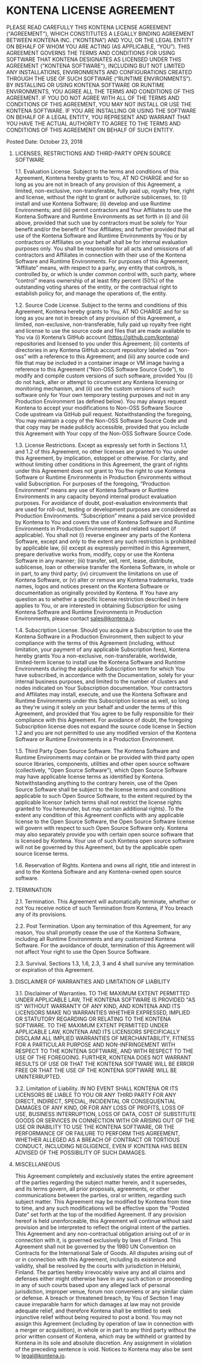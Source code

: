 # KONTENA LICENSE AGREEMENT

PLEASE READ CAREFULLY THIS KONTENA LICENSE AGREEMENT ("AGREEMENT"), WHICH CONSTITUTES A LEGALLY BINDING AGREEMENT BETWEEN KONTENA INC. (“KONTENA”) AND YOU, OR THE LEGAL ENTITY ON BEHALF OF WHOM YOU ARE ACTING (AS APPLICABLE, “YOU”). THIS AGREEMENT GOVERNS THE TERMS AND CONDITIONS FOR USING SOFTWARE THAT KONTENA DESIGNATES AS LICENSED UNDER THIS AGREEMENT ("KONTENA SOFTWARE"), INCLUDING BUT NOT LIMITED ANY INSTALLATIONS, ENVIRONMENTS AND CONFIGURATIONS CREATED THROUGH THE USE OF SUCH SOFTWARE (“RUNTIME ENVIRONMENTS”). BY INSTALLING OR USING KONTENA SOFTWARE OR RUNTIME ENVIRONMENTS, YOU AGREE ALL THE TERMS AND CONDITIONS OF THIS AGREEMENT. IF YOU DO NOT AGREE WITH ALL OF THE TERMS AND CONDITIONS OF THIS AGREEMENT, YOU MAY NOT INSTALL OR USE THE KONTENA SOFTWARE. IF YOU ARE INSTALLING OR USING THE SOFTWARE ON BEHALF OF A LEGAL ENTITY, YOU REPRESENT AND WARRANT THAT YOU HAVE THE ACTUAL AUTHORITY TO AGREE TO THE TERMS AND CONDITIONS OF THIS AGREEMENT ON BEHALF OF SUCH ENTITY.

Posted Date: October 23, 2018

1.	LICENSES, RESTRICTIONS AND THIRD-PARTY OPEN SOURCE SOFTWARE

    1.1.	Evaluation License. Subject to the terms and conditions of this Agreement, Kontena hereby grants to You, AT NO CHARGE and for so long as you are not in breach of any provision of this Agreement, a limited, non-exclusive, non-transferable, fully paid up, royalty free, right and license, without the right to grant or authorize sublicenses, to: (i) install and use Kontena Software; (ii) develop and use Runtime Environments; and (iii) permit contractors and Your Affiliates to use the Kontena Software and Runtime Environments as set forth in (i) and (ii) above, provided that such use by contractors must be solely for Your benefit and/or the benefit of Your Affiliates; and further provided that all use of the Kontena Software and Runtime Environments by You or by contractors or Affiliates on your behalf shall be for internal evaluation purposes only. You shall be responsible for all acts and omissions of all contractors and Affiliates in connection with their use of the Kontena Software and Runtime Environments. For purposes of this Agreement, “Affiliate” means, with respect to a party, any entity that controls, is controlled by, or which is under common control with, such party, where “control” means ownership of at least fifty percent (50%) of the outstanding voting shares of the entity, or the contractual right to establish policy for, and manage the operations of, the entity.

    1.2.	Source Code License. Subject to the terms and conditions of this Agreement, Kontena hereby grants to You, AT NO CHARGE and for so long as you are not in breach of any provision of this Agreement, a limited, non-exclusive, non-transferable, fully paid up royalty free right and license to use the source code and files that are made available to You via (i) Kontena’s GitHub account (https://github.com/kontena) repositories and licensed to you under this Agreement; (ii) contents of directories in any Kontena GitHub account repository labeled as “non-oss” with a reference to this Agreement; and (iii) any source code and file that may be included in a container image or VM image having a reference to this Agreement (“Non-OSS Software Source Code”), to modify and compile custom versions of such software, provided You (i) do not hack, alter or attempt to circumvent any Kontena licensing or monitoring mechanism, and (ii) use the custom versions of such software only for Your own temporary testing purposes and not in any Production Environment (as defined below). You may always request Kontena to accept your modifications to Non-OSS Software Source Code upstream via GitHub pull request. Notwithstanding the foregoing, You may maintain a copy of the Non-OSS Software Source Code and that copy may be made publicly accessible, provided that you include this Agreement with Your copy of the Non-OSS Software Source Code.

    1.3.	License Restrictions. Except as expressly set forth in Sections 1.1, and 1.2 of this Agreement, no other licenses are granted to You under this Agreement, by implication, estoppel or otherwise. For clarity, and without limiting other conditions in this Agreement, the grant of rights under this Agreement does not grant to You the right to use Kontena Software or Runtime Environments in Production Environments without valid Subscription. For purposes of the foregoing, “Production Environment” means any use of Kontena Software or Runtime Environments in any capacity beyond internal product evaluation purposes. For avoidance of doubt, post-evaluation environments that are used for roll-out, testing or development purposes are considered as Production Environments. “Subscription” means a paid service provided by Kontena to You and covers the use of Kontena Software and Runtime Environments in Production Environments and related support (if applicable). You shall not (i) reverse engineer any parts of the Kontena Software, except and only to the extent any such restriction is prohibited by applicable law, (ii) except as expressly permitted in this Agreement, prepare derivative works from, modify, copy or use the Kontena Software in any manner; (iii) transfer, sell, rent, lease, distribute, sublicense, loan or otherwise transfer the Kontena Software, in whole or in part, to any third party; (iv) circumvent the limitations on use of Kontena Software, or (v) alter or remove any Kontena trademarks, trade names, logos and notices present on the Kontena Software or documentation as originally provided by Kontena. If You have any question as to whether a specific license restriction described in here applies to You, or are interested in obtaining Subscription for using Kontena Software and Runtime Environments in Production Environments, please contact sales@kontena.io.

    1.4.	Subscription License. Should you acquire a Subscription to use the Kontena Software in a Production Environment, then subject to your compliance with the terms of this Agreement (including, without limitation, your payment of any applicable Subscription fees), Kontena hereby grants You a non-exclusive, non-transferable, worldwide, limited-term license to install use the Kontena Software and Runtime Environments during the applicable Subscription term for which You have subscribed, in accordance with the Documentation, solely for your internal business purposes, and limited to the number of clusters and nodes indicated on Your Subscription documentation. Your contractors and Affiliates may install, execute, and use the Kontena Software and Runtime Environments under this Subscription license as well, so long as they're using it solely on your behalf and under the terms of this Agreement, and provided that You agree to be fully responsible for their compliance with this Agreement.  For avoidance of doubt, the foregoing Subscription license does not expand the source code license in Section 1.2 and you are not permitted to use any modified version of the Kontena Software or Runtime Environments in a Production Environment.

    1.5.	Third Party Open Source Software. The Kontena Software and Runtime Environments may contain or be provided with third party open source libraries, components, utilities and other open source software (collectively, "Open Source Software"), which Open Source Software may have applicable license terms as identified by Kontena. Notwithstanding anything to the contrary herein, use of the Open Source Software shall be subject to the license terms and conditions applicable to such Open Source Software, to the extent required by the applicable licensor (which terms shall not restrict the license rights granted to You hereunder, but may contain additional rights). To the extent any condition of this Agreement conflicts with any applicable license to the Open Source Software, the Open Source Software license will govern with respect to such Open Source Software only. Kontena may also separately provide you with certain open source software that is licensed by Kontena. Your use of such Kontena open source software will not be governed by this Agreement, but by the applicable open source license terms.

    1.6.    Reservation of Rights. Kontena and owns all right, title and interest in and to the Kontena Software and any Kontena-owned open source software.

2.	TERMINATION

    2.1.	Termination. This Agreement will automatically terminate, whether or not You receive notice of such Termination from Kontena, if You breach any of its provisions.

    2.2.	Post Termination. Upon any termination of this Agreement, for any reason, You shall promptly cease the use of the Kontena Software, including all Runtime Environments and any customized Kontena Software. For the avoidance of doubt, termination of this Agreement will not affect Your right to use the Open Source Software.

    2.3.	Survival. Sections 1.3, 1.6, 2.3, 3 and 4 shall survive any termination or expiration of this Agreement.

3.	DISCLAIMER OF WARRANTIES AND LIMITATION OF LIABILITY

    3.1.	Disclaimer of Warranties. TO THE MAXIMUM EXTENT PERMITTED UNDER APPLICABLE LAW, THE KONTENA SOFTWARE IS PROVIDED "AS IS" WITHOUT WARRANTY OF ANY KIND, AND KONTENA AND ITS LICENSORS MAKE NO WARRANTIES WHETHER EXPRESSED, IMPLIED OR STATUTORY REGARDING OR RELATING TO THE KONTENA SOFTWARE. TO THE MAXIMUM EXTENT PERMITTED UNDER APPLICABLE LAW, KONTENA AND ITS LICENSORS SPECIFICALLY DISCLAIM ALL IMPLIED WARRANTIES OF MERCHANTABILITY, FITNESS FOR A PARTICULAR PURPOSE AND NON-INFRINGEMENT WITH RESPECT TO THE KONTENA SOFTWARE, AND WITH RESPECT TO THE USE OF THE FOREGOING. FURTHER, KONTENA DOES NOT WARRANT RESULTS OF USE OR THAT THE KONTENA SOFTWARE WILL BE ERROR FREE OR THAT THE USE OF THE KONTENA SOFTWARE WILL BE UNINTERRUPTED.

    3.2.	Limitation of Liability. IN NO EVENT SHALL KONTENA OR ITS LICENSORS BE LIABLE TO YOU OR ANY THIRD PARTY FOR ANY DIRECT, INDIRECT, SPECIAL, INCIDENTAL OR CONSEQUENTIAL DAMAGES OF ANY KIND, OR FOR ANY LOSS OF PROFITS, LOSS OF USE, BUSINESS INTERRUPTION, LOSS OF DATA, COST OF SUBSTITUTE GOODS OR SERVICES IN CONNECTION WITH OR ARISING OUT OF THE USE OR INABILITY TO USE THE KONTENA SOFTWARE, OR THE PERFORMANCE OF OR FAILURE TO PERFORM THIS AGREEMENT, WHETHER ALLEGED AS A BREACH OF CONTRACT OR TORTIOUS CONDUCT, INCLUDING NEGLIGENCE, EVEN IF KONTENA HAS BEEN ADVISED OF THE POSSIBILITY OF SUCH DAMAGES.

4.	MISCELLANEOUS

    This Agreement completely and exclusively states the entire agreement of the parties regarding the subject matter herein, and it supersedes, and its terms govern, all prior proposals, agreements, or other communications between the parties, oral or written, regarding such subject matter. This Agreement may be modified by Kontena from time to time, and any such modifications will be effective upon the "Posted Date" set forth at the top of the modified Agreement. If any provision hereof is held unenforceable, this Agreement will continue without said provision and be interpreted to reflect the original intent of the parties. This Agreement and any non-contractual obligation arising out of or in connection with it, is governed exclusively by laws of Finland. This Agreement shall not be governed by the 1980 UN Convention on Contracts for the International Sale of Goods. All disputes arising out of or in connection with this Agreement, including its existence and validity, shall be resolved by the courts with jurisdiction in Helsinki, Finland. The parties hereby irrevocably waive any and all claims and defenses either might otherwise have in any such action or proceeding in any of such courts based upon any alleged lack of personal jurisdiction, improper venue, forum non conveniens or any similar claim or defense. A breach or threatened breach, by You of Section 1 may cause irreparable harm for which damages at law may not provide adequate relief, and therefore Kontena shall be entitled to seek injunctive relief without being required to post a bond. You may not assign this Agreement (including by operation of law in connection with a merger or acquisition), in whole or in part to any third party without the prior written consent of Kontena, which may be withheld or granted by Kontena in its sole and absolute discretion. Any assignment in violation of the preceding sentence is void. Notices to Kontena may also be sent to legal@kontena.io.